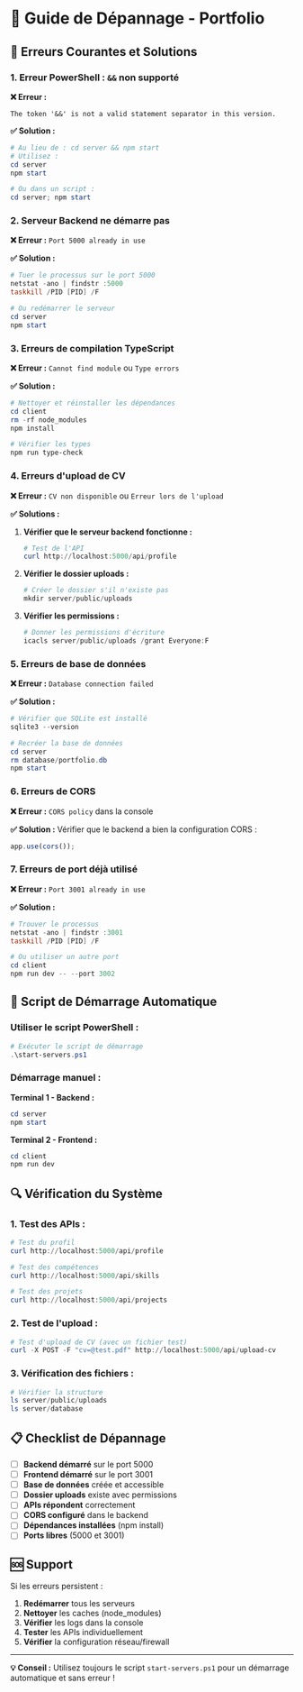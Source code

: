 # 🔧 Guide de Dépannage - Portfolio

## 🚨 Erreurs Courantes et Solutions

### **1. Erreur PowerShell : `&&` non supporté**

**❌ Erreur :**
```
The token '&&' is not a valid statement separator in this version.
```

**✅ Solution :**
```powershell
# Au lieu de : cd server && npm start
# Utilisez :
cd server
npm start

# Ou dans un script :
cd server; npm start
```

### **2. Serveur Backend ne démarre pas**

**❌ Erreur :** `Port 5000 already in use`

**✅ Solution :**
```powershell
# Tuer le processus sur le port 5000
netstat -ano | findstr :5000
taskkill /PID [PID] /F

# Ou redémarrer le serveur
cd server
npm start
```

### **3. Erreurs de compilation TypeScript**

**❌ Erreur :** `Cannot find module` ou `Type errors`

**✅ Solution :**
```powershell
# Nettoyer et réinstaller les dépendances
cd client
rm -rf node_modules
npm install

# Vérifier les types
npm run type-check
```

### **4. Erreurs d'upload de CV**

**❌ Erreur :** `CV non disponible` ou `Erreur lors de l'upload`

**✅ Solutions :**

1. **Vérifier que le serveur backend fonctionne :**
   ```powershell
   # Test de l'API
   curl http://localhost:5000/api/profile
   ```

2. **Vérifier le dossier uploads :**
   ```powershell
   # Créer le dossier s'il n'existe pas
   mkdir server/public/uploads
   ```

3. **Vérifier les permissions :**
   ```powershell
   # Donner les permissions d'écriture
   icacls server/public/uploads /grant Everyone:F
   ```

### **5. Erreurs de base de données**

**❌ Erreur :** `Database connection failed`

**✅ Solution :**
```powershell
# Vérifier que SQLite est installé
sqlite3 --version

# Recréer la base de données
cd server
rm database/portfolio.db
npm start
```

### **6. Erreurs de CORS**

**❌ Erreur :** `CORS policy` dans la console

**✅ Solution :**
Vérifier que le backend a bien la configuration CORS :
```javascript
app.use(cors());
```

### **7. Erreurs de port déjà utilisé**

**❌ Erreur :** `Port 3001 already in use`

**✅ Solution :**
```powershell
# Trouver le processus
netstat -ano | findstr :3001
taskkill /PID [PID] /F

# Ou utiliser un autre port
cd client
npm run dev -- --port 3002
```

## 🚀 Script de Démarrage Automatique

### **Utiliser le script PowerShell :**
```powershell
# Exécuter le script de démarrage
.\start-servers.ps1
```

### **Démarrage manuel :**

**Terminal 1 - Backend :**
```powershell
cd server
npm start
```

**Terminal 2 - Frontend :**
```powershell
cd client
npm run dev
```

## 🔍 Vérification du Système

### **1. Test des APIs :**
```powershell
# Test du profil
curl http://localhost:5000/api/profile

# Test des compétences
curl http://localhost:5000/api/skills

# Test des projets
curl http://localhost:5000/api/projects
```

### **2. Test de l'upload :**
```powershell
# Test d'upload de CV (avec un fichier test)
curl -X POST -F "cv=@test.pdf" http://localhost:5000/api/upload-cv
```

### **3. Vérification des fichiers :**
```powershell
# Vérifier la structure
ls server/public/uploads
ls server/database
```

## 📋 Checklist de Dépannage

- [ ] **Backend démarré** sur le port 5000
- [ ] **Frontend démarré** sur le port 3001
- [ ] **Base de données** créée et accessible
- [ ] **Dossier uploads** existe avec permissions
- [ ] **APIs répondent** correctement
- [ ] **CORS configuré** dans le backend
- [ ] **Dépendances installées** (npm install)
- [ ] **Ports libres** (5000 et 3001)

## 🆘 Support

Si les erreurs persistent :

1. **Redémarrer** tous les serveurs
2. **Nettoyer** les caches (node_modules)
3. **Vérifier** les logs dans la console
4. **Tester** les APIs individuellement
5. **Vérifier** la configuration réseau/firewall

---

**💡 Conseil :** Utilisez toujours le script `start-servers.ps1` pour un démarrage automatique et sans erreur !
